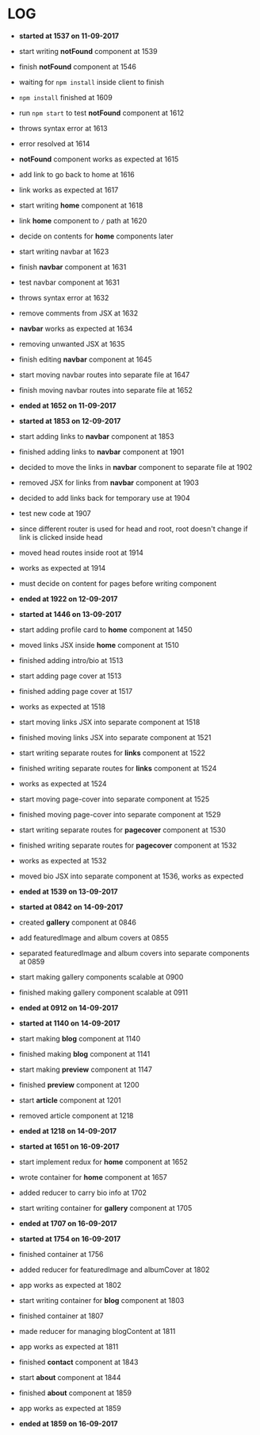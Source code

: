 # LOG

* **started at 1537 on 11-09-2017**
* start writing **notFound** component at 1539
* finish **notFound** component at 1546
* waiting for `npm install` inside client to finish
* `npm install` finished at 1609
* run `npm start` to test **notFound** component at 1612
* throws syntax error at 1613
* error resolved at 1614
* **notFound** component works as expected at 1615
* add link to go back to home at 1616
* link works as expected at 1617
* start writing **home** component at 1618
* link **home** component to `/` path at 1620
* decide on contents for **home** components later
* start writing navbar at 1623
* finish **navbar** component at 1631
* test navbar component at 1631
* throws syntax error at 1632
* remove comments from JSX at 1632
* **navbar** works as expected at 1634
* removing unwanted JSX at 1635
* finish editing **navbar** component at 1645
* start moving navbar routes into separate file at 1647
* finish moving navbar routes into separate file at 1652
* **ended at 1652 on 11-09-2017**

* **started at 1853 on 12-09-2017**
* start adding links to **navbar** component at 1853
* finished adding links to **navbar** component at 1901
* decided to move the links in **navbar** component to separate file at 1902
* removed JSX for links from **navbar** component at 1903
* decided to add links back for temporary use at 1904
* test new code at 1907
* since different router is used for head and root, root doesn't change if link is clicked inside head
* moved head routes inside root at 1914
* works as expected at 1914
* must decide on content for pages before writing component
* **ended at 1922 on 12-09-2017**

* **started at 1446 on 13-09-2017**
* start adding profile card to **home** component at 1450
* moved links JSX inside **home** component at 1510
* finished adding intro/bio at 1513
* start adding page cover at 1513
* finished adding page cover at 1517
* works as expected at 1518
* start moving links JSX into separate component at 1518
* finished moving links JSX into separate component at 1521
* start writing separate routes for **links** component at 1522
* finished writing separate routes for **links** component at 1524
* works as expected at 1524
* start moving page-cover into separate component at 1525
* finished moving page-cover into separate component at 1529
* start writing separate routes for **pagecover** component at 1530
* finished writing separate routes for **pagecover** component at 1532
* works as expected at 1532
* moved bio JSX into separate component at 1536, works as expected
* **ended at 1539 on 13-09-2017**

* **started at 0842 on 14-09-2017**
* created **gallery** component at 0846
* add featuredImage and album covers at 0855
* separated featuredImage and album covers into separate components at 0859
* start making gallery components scalable at 0900
* finished making gallery component scalable at 0911
* **ended at 0912 on 14-09-2017**

* **started at 1140 on 14-09-2017**
* start making **blog** component at 1140
* finished making **blog** component at 1141
* start making **preview** component at 1147
* finished **preview** component at 1200
* start **article** component at 1201
* removed article component at 1218
* **ended at 1218 on 14-09-2017**

* **started at 1651 on 16-09-2017**
* start implement redux for **home** component at 1652
* wrote container for **home** component at 1657
* added reducer to carry bio info at 1702
* start writing container for **gallery** component at 1705
* **ended at 1707 on 16-09-2017**

* **started at 1754 on 16-09-2017**
* finished container at 1756
* added reducer for featuredImage and albumCover at 1802
* app works as expected at 1802
* start writing container for **blog** component at 1803
* finished container at 1807
* made reducer for managing blogContent at 1811
* app works as expected at 1811
* finished **contact** component at 1843
* start **about** component at 1844
* finished **about** component at 1859
* app works as expected at 1859
* **ended at 1859 on 16-09-2017**
